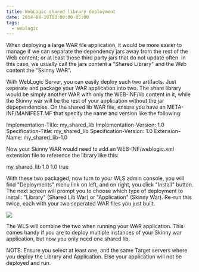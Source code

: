 ```yaml
---
title: WebLogic shared library deployment
date: 2014-08-19T00:00:00-05:00
tags:
  - weblogic
---
```

When deploying a large WAR file application, it would be more easier to manage if we can separate the dependency jars away from the rest of the Web content; or at least those third party jars that do not update often. In this case, we usually call the jars content a "Shared Library" and the Web content the "Skinny WAR".

With WebLogic Server, you can easily deploy such two artifacts. Just seperate and package your WAR application into two. The share library would be simply another WAR with only the WEB-INF/lib content in it, while the Skinny war will be the rest of your application without the jar depependencies. On the shared lib WAR file, ensure you have an META-INF/MANIFEST.MF that specify the name and version like the following:

Implementation-Title: my_shared_lib
Implementation-Version: 1.0
Specification-Title: my_shared_lib
Specification-Version: 1.0
Extension-Name: my_shared_lib-1.0

Now your Skinny WAR would need to add an WEB-INF/weblogic.xml extension file to reference the library like this:

<weblogic-web-app> 
    <library-ref>
        <library-name>my_shared_lib</library-name>
        <specification-version>1.0</specification-version>
        <implementation-version>1.0</implementation-version>
        <exact-match>true</exact-match>
    </library-ref>
</weblogic-web-app>

With these two packaged, now turn to your WLS admin console, you will find "Deployments" menu link on left, and on right, you click "Install" button. The next screen will prompt you to choose which type of deployment to install: "Library" (Shared Lib War) or "Application" (Skinny War). Re-run this twice, each with your two seperated WAR files you just built. 

![](/resources/images/posts/2014/wls-shared-lib.png)

The WLS will combine the two when running your WAR application. This comes handy if you are to deploy multiple instances of your Skinny war application, but now you only need one shared lib.

NOTE: Ensure you select at least one, and the same Target servers where you deploy the Library and Application. Else your application will not be deployed and run.
